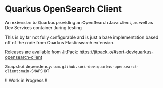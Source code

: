 # Quarkus OpenSearch Client

An extension to Quarkus providing an OpenSearch Java client, as well as Dev Services container during testing.

This is by far not fully configurable and is just a base implementation based off of the code from Quarkus Elasticsearch extension.

Releases are available from JitPack: https://jitpack.io/#sort-dev/quarkus-opensearch-client

Snapshot dependency: `com.github.sort-dev:quarkus-opensearch-client:main-SNAPSHOT`

!! Work in Progress !!